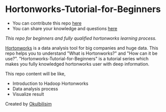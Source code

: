 Hortonworks-Tutorial-for-Beginners
==================================

 * You can contribute this repo [here](https://github.com/okulbilisim/Hortonworks-Tutorial-for-Beginners/fork)
 * You can share your knowledge and questions [here](https://github.com/okulbilisim/Hortonworks-Tutorial-for-Beginners/issues)


 *This repo for beginners and fully qualified hortonworks learning process.*

[Hortonworks](http://hortonworks.com/) is a data analysis tool for big companies and huge data. This repo helps you to understand "What is Hortonworks?" and "How can it be use?". "Hortonworks-Tutorial-for-Beginners" is a tutorial series which makes you fully knowledged hortonworks user with deep information. 

This repo content will be like,

  - Introduction to Hadoop Hortonworks
  - Data analysis process 
  - Visualize result


Created by [Okulbilisim](http://okulbilisim.com/)